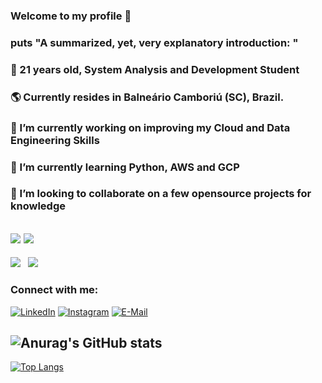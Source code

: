 ### Welcome to my profile 👋

<!--
**leonardomrDev/leonardomrDev** is a ✨ _special_ ✨ repository because its `README.md` (this file) appears on your GitHub profile.
-->

### puts "A summarized, yet, very explanatory introduction: "

### 🙇 21 years old, System Analysis and Development Student
### 🌎 Currently resides in Balneário Camboriú (SC), Brazil.
### 🔭 I’m currently working on improving my Cloud and Data Engineering Skills
### 🌱 I’m currently learning Python, AWS and GCP
### 👯 I’m looking to collaborate on a few opensource projects for knowledge
<!-- 📫 How to reach me: [E-Mail](mailto:leonardomr@protonmail.com?subject=[GitHub]%20Leonardo%20Martins) -->

![](https://img.shields.io/badge/Code-Python-informational?style=flat&logo=python&logoColor=white&color=2bbc8a) ![](https://img.shields.io/badge/Code-Ruby-informational?style=flat&logo=ruby&logoColor=white&color=2bbc8a)
---------------------------------------------------------------
![](https://img.shields.io/badge/Code-React-informational?style=flat&logo=react&logoColor=white&color=2bbc8a) &nbsp;&nbsp;![](https://img.shields.io/badge/Code-CSS-informational?style=flat&logo=css3&logoColor=white&color=2bbc8a)


### Connect with me:

[![LinkedIn](https://img.shields.io/static/v1?label=LinkedIn&message=%20&color=yellow&logo=&style=flat-square&logoColor=white)](https://www.linkedin.com/in/leonardo-martins-593017183/)
[![Instagram](https://img.shields.io/static/v1?label=Instagram&message=%20&color=orange&logo=Instagram&style=flat-square&logoColor=white)](https://www.instagram.com/leonardomr8/)
[![E-Mail](https://img.shields.io/static/v1?label=E-Mail&message=%20&color=red&logo=gmail&style=flat-square&logoColor=white)](mailto:leonardomr@protonmail.com)

![Anurag's GitHub stats](https://github-readme-stats.vercel.app/api?username=leonardomrDev&theme=chartreuse-dark&show_icons=true)
---------------------------------------------------------------
[![Top Langs](https://github-readme-stats.vercel.app/api/top-langs/?username=leonardomrDev&theme=chartreuse-dark&show_icons=true)](https://github.com/anuraghazra/github-readme-stats)
